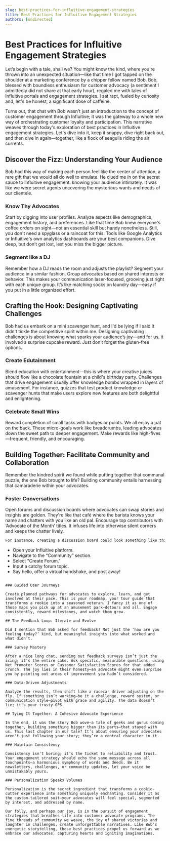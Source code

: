 ```yaml
---
slug: best-practices-for-influitive-engagement-strategies
title: Best Practices for Influitive Engagement Strategies
authors: [undirected]
---
```



# Best Practices for Influitive Engagement Strategies

Let’s begin with a tale, shall we? You might know the kind, where you're thrown into an unexpected situation—like that time I got tapped on the shoulder at a marketing conference by a chipper fellow named Bob. Bob, blessed with boundless enthusiasm for customer advocacy (a sentiment I admittedly did not share at that early hour), regaled me with tales of Influitive portals and engagement strategies. I sat rapt, fueled by curiosity and, let's be honest, a significant dose of caffeine.

Turns out, that chat with Bob wasn't just an introduction to the concept of customer engagement through Influitive; it was the gateway to a whole new way of orchestrating customer loyalty and participation. This narrative weaves through today's exploration of best practices in Influitive engagement strategies. Let's dive into it, keep it snappy, dive right back out, and then dive in again—together, like a flock of seagulls riding the air currents.

## Discover the Fizz: Understanding Your Audience

Bob had this way of making each person feel like the center of attention, a rare gift that we would all do well to emulate. He clued me in on the secret sauce to influitive engagement: knowing your audience intimately. It was like we were secret agents uncovering the mysterious wants and needs of our clientele.

### Know Thy Advocates

Start by digging into user profiles. Analyze aspects like demographics, engagement history, and preferences. Like that time Bob knew everyone's coffee orders on sight—not an essential skill but handy nonetheless. Still, you don't need a spyglass or a raincoat for this. Tools like Google Analytics or Influitive's own analytics dashboards are your best companions. Dive deep, but don’t get lost, lest you miss the bigger picture.

### Segment like a DJ

Remember how a DJ reads the room and adjusts the playlist? Segment your audience in a similar fashion. Group advocates based on shared interests or behavior. This makes your communication laser-focused, grooving just right with each unique group. It’s like matching socks on laundry day—easy if you put in a little organized effort.

## Crafting the Hook: Designing Captivating Challenges

Bob had us embark on a mini scavenger hunt, and I'd be lying if I said it didn't tickle the competitive spirit within me. Designing captivating challenges is about knowing what sparks your audience’s joy—and for us, it involved a surprise cupcake reward. Just don’t forget the gluten-free options.

### Create Edutainment

Blend education with entertainment—this is where your creative juices should flow like a chocolate fountain at a child's birthday party. Challenges that drive engagement usually offer knowledge bombs wrapped in layers of amusement. For instance, quizzes that test product knowledge or scavenger hunts that make users explore new features are both delightful and enlightening.

### Celebrate Small Wins

Reward completion of small tasks with badges or points. We all enjoy a pat on the back. These micro-goals work like breadcrumbs, leading advocates down the sweet path to deeper engagement. Make rewards like high-fives—frequent, friendly, and encouraging.

## Building Together: Facilitate Community and Collaboration

Remember the kindred spirit we found while putting together that communal puzzle, the one Bob brought to life? Building community entails harnessing that camaraderie within your advocates.

### Foster Conversations

Open forums and discussion boards where advocates can swap stories and insights are golden. They're like that café where the barista knows your name and chatters with you like an old pal. Encourage top contributors with ‘Advocate of the Month’ titles. It infuses life into otherwise silent corners and keeps the chatter lively.

```markdown
For instance, creating a discussion board could look something like this:

```
- Open your Influitive platform.
- Navigate to the “Community” section.
- Select "Create Forum."
- Input a catchy forum topic.
- Say hello, offer a virtual handshake, and post away!
```

### Guided User Journeys

Create planned pathways for advocates to explore, learn, and get involved at their pace. This is your roadmap, your tour guide that transforms a rookie into a seasoned veteran. I fancy it as one of those maps you pick up at an amusement park—detours and all. Engage consistently, reward milestones, and watch them grow.

## The Feedback Loop: Iterate and Evolve

Did I mention that Bob asked for feedback? Not just the ‘how are you feeling today?’ kind, but meaningful insights into what worked and what didn’t.

### Survey Mastery

After a nice long chat, sending out feedback surveys isn’t just the icing; it’s the entire cake. Ask specific, measurable questions, using Net Promoter Scores or Customer Satisfaction Scores for that added crunch. The joy lies in their honesty—an advocate might even surprise you by pointing out areas of improvement you hadn’t considered.

### Data-Driven Adjustments

Analyze the results, then shift like a racecar driver adjusting on the fly. If something isn’t working—be it a challenge, reward system, or communication style—pivot with grace and agility. The data doesn’t lie; it's your trusty GPS.

## Tying It Together: A Cohesive Advocate Experience

In the end, it was the story Bob wove—a tale of geeks and gurus coming together, building something bigger than its parts—that stayed with us. This last chapter in our tale? It’s about ensuring your advocates aren't just following your story; they’re a central character in it.

### Maintain Consistency

Consistency isn't boring; it's the ticket to reliability and trust. Your engagement strategy should echo the same message across all touchpoints—a harmonious symphony of words and deeds. Be it newsletters, challenges, or community updates, let your voice be unmistakably yours.

### Personalization Speaks Volumes

Personalization is the secret ingredient that transforms a cookie-cutter experience into something uniquely enchanting. Consider it as the custom-tailored suit—your advocates will feel special, segmented by interest, and addressed by name.

Our folly, and perhaps our joy, is in the pursuit of engagement strategies that breathes life into customer advocate programs. The fine threads of community we weave, the joy of shared victories and laughter in challenges, create unforgettable narratives. Like Bob’s energetic storytelling, these best practices propel us forward as we embrace our advocates, capturing hearts and igniting imaginations.